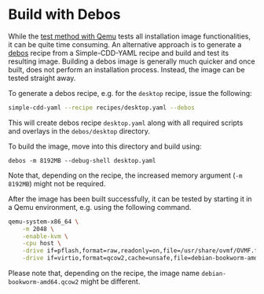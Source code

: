 # Build with Debos

While the [test method with Qemu](test-on-qemu-with-uefi.md) tests all
installation image functionalities, it can be quite time consuming. An
alternative approach is to generate a [debos](https://github.com/go-debos/debos)
recipe from a Simple-CDD-YAML recipe and build and test its resulting image.
Building a debos image is generally much quicker and once built, does not
perform an installation process. Instead, the image can be tested straight away.

To generate a debos recipe, e.g. for the `desktop` recipe, issue the following:

```bash
simple-cdd-yaml --recipe recipes/desktop.yaml --debos
```

This will create debos recipe `desktop.yaml` along with all required scripts and
overlays in the `debos/desktop` directory.

To build the image, move into this directory and build using:
```
debos -m 8192MB --debug-shell desktop.yaml
```
Note that, depending on the recipe, the increased memory argument (`-m 8192MB`)
might not be required. 

After the image has been built successfully, it can be tested by starting it in a Qemu environment, e.g. using the following command.

```bash
qemu-system-x86_64 \
    -m 2048 \
    -enable-kvm \
    -cpu host \
    -drive if=pflash,format=raw,readonly=on,file=/usr/share/ovmf/OVMF.fd \
    -drive if=virtio,format=qcow2,cache=unsafe,file=debian-bookworm-amd64.qcow2
```
Please note that, depending on the recipe, the image name
`debian-bookworm-amd64.qcow2` might be different.
